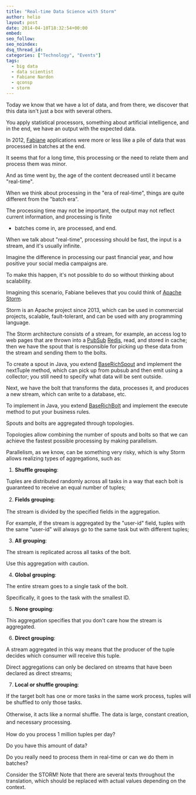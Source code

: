 ```yaml
---
title: "Real-time Data Science with Storm"
author: helio
layout: post
date: 2014-04-10T18:32:54+00:00
embed: 
seo_follow: 
seo_noindex: 
dsq_thread_id: 
categories: ["Technology", "Events"]
tags:
  - big data
  - data scientist
  - Fabiane Nardon
  - qconsp
  - storm
---
```


Today we know that we have a lot of data, and from there, we discover that this data isn't just a box with several others.

You apply statistical processors, something about artificial intelligence, and in the end, we have an output with the expected data.

In 2012, <a title="Fabiane Nardon @twitter" href="https://twitter.com/fabianenardon" target="_blank">Fabiane</a> applications were more or less like a pile of data that was processed in batches at the end.

It seems that for a long time, this processing or the need to relate them and process them was minor.

And as time went by, the age of the content decreased until it became "real-time".

When we think about processing in the "era of real-time", things are quite different from the "batch era".

The processing time may not be important, the output may not reflect current information, and processing is finite

 - batches come in, are processed, and end.

When we talk about "real-time", processing should be fast, the input is a stream, and it's usually infinite.

Imagine the difference in processing our past financial year, and how positive your social media campaigns are.

To make this happen, it's not possible to do so without thinking about scalability.

Imagining this scenario, Fabiane believes that you could think of <a title="Apache Storm" href="http://storm.incubator.apache.org/" target="_blank">Apache Storm</a>.

Storm is an Apache project since 2013, which can be used in commercial projects, scalable, fault-tolerant, and can be used with any programming language.

The Storm architecture consists of a stream, for example, an access log to web pages that are thrown into a <a title="Publish Subscriber" href="http://en.wikipedia.org/wiki/Publish%E2%80%93subscribe_pattern" target="_blank">PubSub</a> <a title="Redis" href="http://redis.io/" target="_blank">Redis</a>, read, and stored in cache; then we have the spout that is responsible for picking up these data from the stream and sending them to the bolts.

To create a spout in Java, you extend <a title="JavaDoc" href="https://storm.incubator.apache.org/apidocs/backtype/storm/topology/base/BaseRichSpout.html" target="_blank">BaseRichSpout</a> and implement the nextTuple method, which can pick up from pubsub and then emit using a collector; you still need to specify what data will be sent outside.

Next, we have the bolt that transforms the data, processes it, and produces a new stream, which can write to a database, etc.

To implement in Java, you extend <a title="Java Doc" href="https://storm.incubator.apache.org/apidocs/backtype/storm/topology/base/BaseRichBolt.html" target="_blank">BaseRichBolt</a> and implement the execute method to put your business rules.

Spouts and bolts are aggregated through topologies.

Topologies allow combining the number of spouts and bolts so that we can achieve the fastest possible processing by making parallelism.

Parallelism, as we know, can be something very risky, which is why Storm allows realizing types of aggregations, such as:

 1. **Shuffle grouping**:

Tuples are distributed randomly across all tasks in a way that each bolt is guaranteed to receive an equal number of tuples;

 2. <strong style="line-height: 1.5em">Fields grouping</strong><span style="line-height: 1.5em">:

The stream is divided by the specified fields in the aggregation.

For example, if the stream is aggregated by the "user-id" field, tuples with the same "user-id" will always go to the same task but with different tuples;</span>

 3. **All grouping**:

The stream is replicated across all tasks of the bolt.

Use this aggregation with caution.

 4. **Global grouping**:

The entire stream goes to a single task of the bolt.

Specifically, it goes to the task with the smallest ID.

 5. **None grouping**:

This aggregation specifies that you don't care how the stream is aggregated.

 6. **Direct grouping**:

A stream aggregated in this way means that the producer of the tuple decides which consumer will receive this tuple.

Direct aggregations can only be declared on streams that have been declared as direct streams;

 7. **Local or shuffle grouping**:

If the target bolt has one or more tasks in the same work process, tuples will be shuffled to only those tasks.

Otherwise, it acts like a normal shuffle. <span style="line-height: 1.5em">The data is large, constant creation, and necessary processing.

How do you process 1 million tuples per day?

Do you have this amount of data?

Do you really need to process them in real-time or can we do them in batches?

Consider the STORM!</span> Note that there are several texts throughout the translation, which should be replaced with actual values depending on the context.